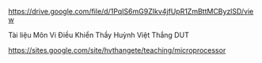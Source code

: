 https://drive.google.com/file/d/1PqIS6mG9ZIkv4jfUpR1ZmBttMCByzlSD/view

Tài liệu Môn Vi Điều Khiển Thầy Huỳnh Việt Thắng DUT

https://sites.google.com/site/hvthangete/teaching/microprocessor
